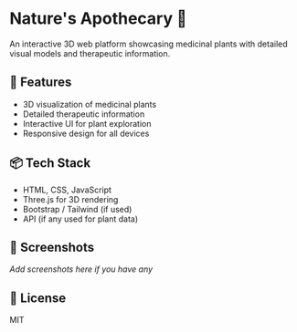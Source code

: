 # Nature's Apothecary 🌿

An interactive 3D web platform showcasing medicinal plants with detailed visual models and therapeutic information.

## 🚀 Features
- 3D visualization of medicinal plants
- Detailed therapeutic information
- Interactive UI for plant exploration
- Responsive design for all devices

## 📦 Tech Stack
- HTML, CSS, JavaScript
- Three.js for 3D rendering
- Bootstrap / Tailwind (if used)
- API (if any used for plant data)

## 📸 Screenshots
_Add screenshots here if you have any_

## 📄 License
MIT
